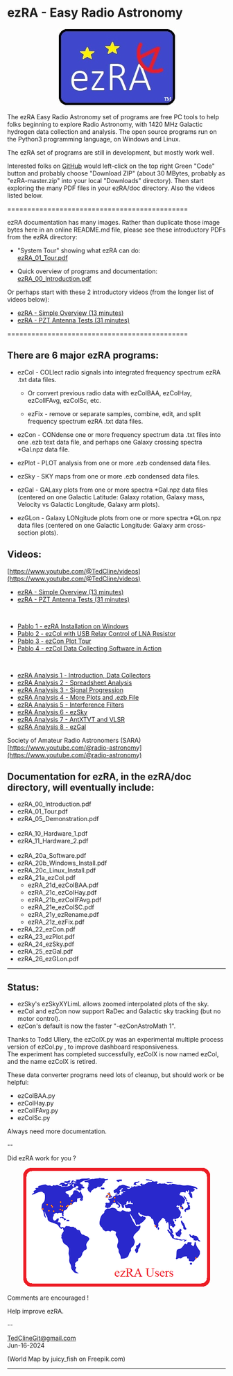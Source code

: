 # ezRA - Easy Radio Astronomy

<p align="center">
  <img src="/ezRA/doc/ezRA_logo.jpg?raw=true" alt="ezRA_logo"/>
</p>

The ezRA Easy Radio Astronomy set of programs are free PC tools to help folks beginning to explore Radio Astronomy, with 
1420 MHz Galactic hydrogen data collection and analysis.
The open source programs run on the Python3 programming language, on Windows and Linux.

The ezRA set of programs are still in development, but mostly work well.

Interested folks on [GitHub](https://github.com/tedcline/ezRA)
would left-click on the top right Green "Code" button and probably choose "Download ZIP"
(about 30 MBytes, probably as "ezRA-master.zip" into your local "Downloads" directory).
Then start exploring the many PDF files in your  ezRA/doc  directory.
Also the videos listed below.

=============================================

ezRA documentation has many images.
Rather than duplicate those image bytes here in an online README.md file,
please see these introductory PDFs from the ezRA directory:

* "System Tour" showing what ezRA can do:<br>
[ezRA_01_Tour.pdf](https://github.com/tedcline/ezRA/blob/master/ezRA/doc/ezRA_01_Tour.pdf)<br>

* Quick overview of programs and documentation:<br>
[ezRA_00_Introduction.pdf](https://github.com/tedcline/ezRA/blob/master/ezRA/doc/ezRA_00_Introduction.pdf)<br>

Or perhaps start with these 2 introductory videos (from the longer list of videos below):

* [ezRA - Simple Overview (13 minutes)](https://youtu.be/kHgwEbWKhzs)<br>
* [ezRA - PZT Antenna Tests (31 minutes)](https://youtu.be/VZrd2-VFiPE)

=============================================

## There are 6 major ezRA programs:

* ezCol - COLlect radio signals into integrated frequency spectrum ezRA .txt data files.

  * Or convert previous radio data with ezColBAA, ezColHay, ezColIFAvg, ezColSc, etc.

  * ezFix - remove or separate samples, combine, edit, and split frequency spectrum ezRA .txt data files.

* ezCon - CONdense one or more frequency spectrum data .txt files into one .ezb text data file, and perhaps one Galaxy crossing spectra *Gal.npz data file.

* ezPlot - PLOT analysis from one or more .ezb condensed data files.

* ezSky - SKY maps from one or more .ezb condensed data files.

* ezGal - GALaxy plots from one or more spectra *Gal.npz data files (centered on one Galactic Latitude: Galaxy rotation, Galaxy mass,
Velocity vs Galactic Longitude, Galaxy arm plots).

* ezGLon - Galaxy LONgitude plots from one or more spectra *GLon.npz data files (centered on one Galactic Longitude: Galaxy arm cross-section plots).

## Videos:

[https://www.youtube.com/@TedCline/videos](https://www.youtube.com/@TedCline/videos)<br>

  * [ezRA - Simple Overview  (13 minutes)](https://youtu.be/kHgwEbWKhzs)<br>
  * [ezRA - PZT Antenna Tests  (31 minutes)](https://youtu.be/VZrd2-VFiPE)

<br>

  * [Pablo 1 - ezRA Installation on Windows](https://www.youtube.com/watch?v=2DbS5A42OJQ)<br>
  * [Pablo 2 - ezCol with USB Relay Control of LNA Resistor](https://www.youtube.com/watch?v=N1TRyJ9w0As)<br>
  * [Pablo 3 - ezCon Plot Tour](https://www.youtube.com/watch?v=8EUmCQAIBLg)<br>
  * [Pablo 4 - ezCol Data Collecting Software in Action](https://www.youtube.com/watch?v=15Q6_OCDTs0)
<br>

  * [ezRA Analysis 1 - Introduction, Data Collectors](https://youtu.be/2TWXiAUpgCc)<br>
  * [ezRA Analysis 2 - Spreadsheet Analysis](https://youtu.be/9vKaob-jweM)<br>
  * [ezRA Analysis 3 - Signal Progression](https://youtu.be/7c-0rbNOOV4)<br>
  * [ezRA Analysis 4 - More Plots and .ezb File](https://youtu.be/bpU1wYJJrO4)<br>
  * [ezRA Analysis 5 - Interference Filters](https://youtu.be/XAitkAerXjM)<br>
  * [ezRA Analysis 6 - ezSky](https://youtu.be/dj3_jikH59Y)<br>
  * [ezRA Analysis 7 - AntXTVT and VLSR](https://youtu.be/038Apm0yAjY)<br>
  * [ezRA Analysis 8 - ezGal](https://youtu.be/YXuPDJVRbd0)

Society of Amateur Radio Astronomers (SARA) [https://www.youtube.com/@radio-astronomy](https://www.youtube.com/@radio-astronomy)<br>

## Documentation for ezRA, in the ezRA/doc directory, will eventually include:

  * ezRA_00_Introduction.pdf
  * ezRA_01_Tour.pdf
  * ezRA_05_Demonstration.pdf<br><br>
  * ezRA_10_Hardware_1.pdf
  * ezRA_11_Hardware_2.pdf<br><br>
  * ezRA_20a_Software.pdf
  * ezRA_20b_Windows_Install.pdf
  * ezRA_20c_Linux_Install.pdf
  * ezRA_21a_ezCol.pdf
    * ezRA_21d_ezColBAA.pdf
    * ezRA_21c_ezColHay.pdf
    * ezRA_21b_ezColIFAvg.pdf
    * ezRA_21e_ezColSC.pdf
    * ezRA_21y_ezRename.pdf
    * ezRA_21z_ezFix.pdf
  * ezRA_22_ezCon.pdf
  * ezRA_23_ezPlot.pdf
  * ezRA_24_ezSky.pdf
  * ezRA_25_ezGal.pdf
  * ezRA_26_ezGLon.pdf

---

## Status:

  * ezSky's ezSkyXYLimL allows zoomed interpolated plots of the sky.
  * ezCol and ezCon now support RaDec and Galactic sky tracking (but no motor control).
  * ezCon's default is now the faster "-ezConAstroMath  1".

Thanks to Todd Ullery, the  ezColX.py  was an experimental multiple process version of  ezCol.py , to improve dashboard responsiveness.
<br>
The experiment has completed successfully, ezColX is now named ezCol, and the name ezColX is retired.

These data converter programs need lots of cleanup, but should work or be helpful:

  * ezColBAA.py
  * ezColHay.py
  * ezColIFAvg.py
  * ezColSc.py

Always need more documentation.

--

Did ezRA work for you ?

<p align="center">
  <img src="/ezRA/doc/ezRA_users240616.png?raw=true" alt="ezRA_users240616"/>
</p>

Comments are encouraged !

Help improve ezRA.

--

TedClineGit@gmail.com
<br>
Jun-16-2024

(World Map by juicy_fish on Freepik.com)

---
